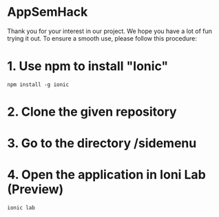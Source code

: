 # AppSemHack

Thank you for your interest in our project. We hope you have a lot of fun trying it out. To ensure a smooth use, please follow this procedure:

# 1. Use npm to install "Ionic"

    npm install -g ionic 

# 2. Clone the given repository
# 3. Go to the directory /sidemenu
# 4. Open the application in Ioni Lab (Preview)

    ionic lab
